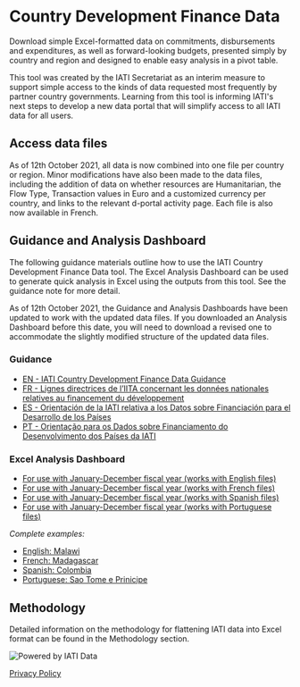 # Country Development Finance Data

Download simple Excel-formatted data on commitments, disbursements and expenditures, as well as forward-looking budgets, presented simply by country and region and designed to enable easy analysis in a pivot table.

This tool was created by the IATI Secretariat as an interim measure to support simple access to the kinds of data requested most frequently by partner country governments. Learning from this tool is informing IATI's next steps to develop a new data portal that will simplify access to all IATI data for all users.

## Access data files

As of 12th October 2021, all data is now combined into one file per country or region. Minor modifications have also been made to the data files, including the addition of data on whether resources are Humanitarian, the Flow Type, Transaction values in Euro and a customized currency per country, and links to the relevant d-portal activity page. Each file is also now available in French.

<DownloadFile />

## Guidance and Analysis Dashboard

The following guidance materials outline how to use the IATI Country Development Finance Data tool. The Excel Analysis Dashboard can be used to generate quick analysis in Excel using the outputs from this tool. See the guidance note for more detail.

As of 12th October 2021, the Guidance and Analysis Dashboards have been updated to work with the updated data files. If you downloaded an Analysis Dashboard before this date, you will need to download a revised one to accommodate the slightly modified structure of the updated data files.

### Guidance

* [EN - IATI Country Development Finance Data Guidance](/guidance/IATI%20CDFD%20Guidance_v2_EN.pdf)
* [FR - Lignes directrices de l’IITA concernant les données nationales
relatives au financement du développement](/guidance/IATI%20CDFD%20Guidance_v2_FR.pdf)
* [ES - Orientación de la IATI relativa a los Datos sobre Financiación para el
Desarrollo de los Países](/guidance/IATI%20CDFD%20Guidance_v2_ES.pdf)
* [PT - Orientação para os Dados sobre Financiamento do Desenvolvimento dos Países da IATI](/guidance/IATI%20CDFD%20Guidance_v2_PT.pdf)

### Excel Analysis Dashboard

* [For use with January-December fiscal year (works with English files)](/dashboards/v2%20IATI%20CDFD%20Analysis%20Dashboard_Jan-Dec.xlsx)
* [For use with January-December fiscal year (works with French files)](/dashboards/v2%20Tableau%20de%20bord%20d’analyse%20de%20l’outil%20CDFD%20de%20l’IITA_Jan-Déc_FR.xlsx)
* [For use with January-December fiscal year (works with Spanish files)](/dashboards/v2%20Panel%20de%20análisis_Eni-Dic_ES.xlsx)
* [For use with January-December fiscal year (works with Portuguese files)](/dashboards/v2%20Painel%20de%20Análise%20de%20DFDP%20da%20IATI_Jan-Dez_PT.xlsx)


_Complete examples:_

* [English: Malawi](/dashboards/v2%20IATI%20CDFD%20Analysis%20Dashboard_Jan-Dec_Malawi%20Example.xlsx)
* [French: Madagascar](/dashboards/v2%20Tableau%20de%20bord%20d’analyse%20de%20l’outil%20CDFD%20de%20l’IITA_Jan-Déc_FR_Madagascar.xlsx)
* [Spanish: Colombia](/dashboards/v2%20Panel%20de%20análisis_Eni-Dic_ES_Colombia.xlsx)
* [Portuguese: Sao Tome e Prinicipe](/dashboards/v2%20Painel%20de%20Análise%20de%20DFDP%20da%20IATI_Jan-Dez_PT_São%20Tomé%20e%20Príncipe.xlsx)

## Methodology
Detailed information on the methodology for flattening IATI data into Excel format can be found in the Methodology section.

<p class="center-logo">
	<img src="/powered-by-iati.png" alt="Powered by IATI Data" />
</p>

[Privacy Policy](https://iatistandard.org/en/privacy-policy/)